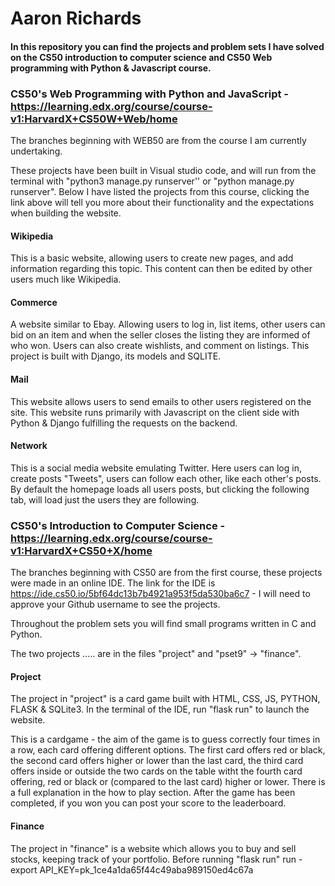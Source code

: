 # Aaron Richards

#### In this repository you can find the projects and problem sets I have solved on the CS50 introduction to computer science and CS50 Web programming with Python & Javascript course.

### CS50's Web Programming with Python and JavaScript - https://learning.edx.org/course/course-v1:HarvardX+CS50W+Web/home

The branches beginning with WEB50 are from the course I am currently undertaking. 

These projects have been built in Visual studio code, and will run from the terminal with "python3 manage.py runserver'' or "python manage.py runserver".
Below I have listed the projects from this course, clicking the link above will tell you more about their functionality and the expectations when building the website. 

#### Wikipedia
This is a basic website, allowing users to create new pages, and add information regarding this topic. This content can then be edited by other users much like Wikipedia. 

#### Commerce
A website similar to Ebay. Allowing users to log in, list items, other users can bid on an item and when the seller closes the listing they are informed of who won. Users can also create wishlists, and comment on listings. This project is built with Django, its models and SQLITE. 

#### Mail
This website allows users to send emails to other users registered on the site. This website runs primarily with Javascript on the client side with Python & Django fulfilling the requests on the backend.

#### Network
This is a social media website emulating Twitter. Here users can log in, create posts "Tweets", users can follow each other, like each other's posts. By default the homepage loads all users posts, but clicking the following tab, will load just the users they are following. 


### CS50's Introduction to Computer Science - https://learning.edx.org/course/course-v1:HarvardX+CS50+X/home

The branches beginning with CS50 are from the first course, these projects were made in an online IDE. The link for the IDE is https://ide.cs50.io/5bf64dc13b7b4921a953f5da530ba6c7 - I will need to approve your Github username to see the projects. 

Throughout the problem sets you will find small programs written in C and Python. 

The two projects ..... are in the files "project" and "pset9" -> "finance".

#### Project
The project in "project" is a card game built with HTML, CSS, JS, PYTHON, FLASK & SQLite3. In the terminal of the IDE, run "flask run" to launch the website. 

This is a cardgame - the aim of the game is to guess correctly four times in a row, each card offering different options. The first card offers red or black,
the second card offers higher or lower than the last card, the third card offers inside or outside the two cards on the table witht the fourth card offering, red or black or 
(compared to the last card) higher or lower. There is a full explanation in the how to play section. After the game has been completed, if you won you can post your score 
to the leaderboard. 

#### Finance
The project in "finance" is a website which allows you to buy and sell stocks, keeping track of your portfolio. 
Before running "flask run" run - export API_KEY=pk_1ce4a1da65f44c49aba989150ed4c67a
 




